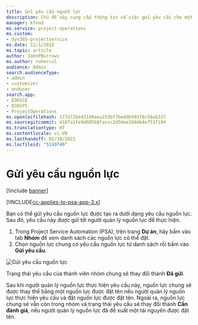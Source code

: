 ```yaml
---
title: Gửi yêu cầu nguồn lực
description: Chủ đề này cung cấp thông tin về việc gửi yêu cầu cho một nguồn lực dự án.
manager: kfend
ms.service: project-operations
ms.custom:
- dyn365-projectservice
ms.date: 12/1/2018
ms.topic: article
author: JohnPBurrows
ms.author: ruhercul
audience: Admin
search.audienceType:
- admin
- customizer
- enduser
search.app:
- D365CE
- D365PS
- ProjectOperations
ms.openlocfilehash: 173572be43149aea253bf7beddb993f8c50ab337
ms.sourcegitcommit: 418fa1fe9d605b8faccc2d5dee1b04b4e753f194
ms.translationtype: HT
ms.contentlocale: vi-VN
ms.lasthandoff: 02/10/2021
ms.locfileid: "5149749"
---
```

# <a name="submitting-a-resource-request"></a>Gửi yêu cầu nguồn lực

[!include [banner](../includes/psa-now-project-operations.md)]

[!INCLUDE[cc-applies-to-psa-app-3.x](../includes/cc-applies-to-psa-app-3x.md)]

Bạn có thể gửi yêu cầu nguồn lực được tạo ra dưới dạng yêu cầu nguồn lực. Sau đó, yêu cầu này được gửi tới người quản lý nguồn lực để thực hiện.

1. Trong Project Service Automation (PSA), trên trang **Dự án**, hãy bấm vào tab **Nhóm** để xem danh sách các nguồn lực có thể đặt. 
2. Chọn nguồn lực chung có yêu cầu nguồn lực từ danh sách rồi bấm vào **Gửi yêu cầu**.

![Gửi yêu cầu nguồn lực](media/RM-how-to-18.png)

Trạng thái yêu cầu của thành viên nhóm chung sẽ thay đổi thành **Đã gửi**.

Sau khi người quản lý nguồn lực thực hiện yêu cầu này, nguồn lực chung sẽ được thay thế bằng một nguồn lực được đặt tên nếu người quản lý nguồn lực thực hiện yêu cầu và đặt nguồn lực được đặt tên. Ngoài ra, nguồn lực chung sẽ vẫn còn trong nhóm và trạng thái yêu cầu sẽ thay đổi thành **Cần đánh giá**, nếu người quản lý nguồn lực đã đề xuất một tài nguyên được đặt tên.
